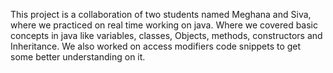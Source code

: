 This project is a collaboration of two students named Meghana and Siva, where we practiced on real time working on java. Where we covered basic concepts in java like variables, 
classes, Objects, methods, constructors and Inheritance. We also worked on access modifiers code snippets to get some better understanding on it.
